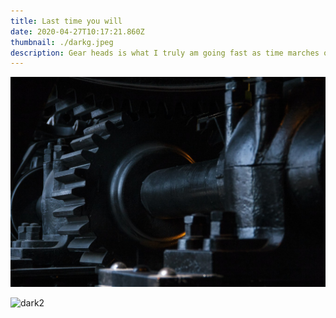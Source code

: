 ```yaml
---
title: Last time you will
date: 2020-04-27T10:17:21.860Z
thumbnail: ./darkg.jpeg
description: Gear heads is what I truly am going fast as time marches on
---
```


![gears](content/assets/darkg.jpeg "Dark")

![dark2](content/assets/mojave-night.jpg)
